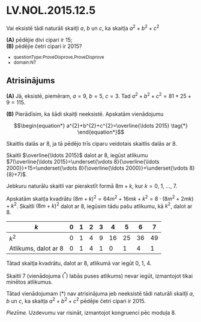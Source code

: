 # <lo-sample/> LV.NOL.2015.12.5

Vai eksistē tādi naturāli skaitļi $a,\ b$ un $c$, ka skaitļa $a^{2}+b^{2}+c^{2}$

**(A)** pēdējie divi cipari ir $15$;  
**(B)** pēdējie četri cipari ir $2015$?

<small>

* questionType:ProveDisprove,ProveDisprove
* domain:NT

</small>

## Atrisinājums

**(A)** Jā, eksistē, piemēram, $a=9,\ b=5,\ c=3$. Tad 
$a^{2}+b^{2}+c^{2}=81+25+9=115$.

**(B)** Pierādīsim, ka šādi skaitļi neeksistē. Apskatām vienādojumu

$$\begin{equation*}
a^{2}+b^{2}+c^{2}=\overline{\ldots 2015} \tag{*}
\end{equation*}$$

Skaitlis dalās ar $8$, ja tā pēdējo trīs ciparu veidotais skaitlis dalās ar 
$8$.

Skaitli $\overline{\ldots 2015}$ dalot ar $8$, iegūst atlikumu 
$7(\overline{\ldots 2015}=\underset{\vdots 8}{\overline{\ldots 2000}}+15=\underset{\vdots 8}{\overline{\ldots 2000}}+\underset{\vdots 8}{8}+7)$.

Jebkuru naturālu skaitli var pierakstīt formā $8m+k$, kur 
$k=0,\ 1,\ \ldots,\ 7$.

Apskatām skaitļa kvadrātu 
$(8m+k)^{2}=64m^{2}+16mk+k^{2}=8 \cdot\left(8m^{2}+2mk\right)+k^{2}$. Skaitli 
$(8m+k)^{2}$ dalot ar $8$, iegūsim tādu pašu atlikumu, kā $k^{2}$, dalot ar 
$8$.

| $k$ | $0$ | $1$ | $2$ | $3$ | $4$ | $5$ | $6$ | $7$ |
| ---- | ---- | ---- | ---- | ---- | ---- | ---- | ---- | ---- |
| $k^{2}$ | $0$ | $1$ | $4$ | $9$ | $16$ | $25$ | $36$ | $49$ |
| Atlikums, dalot ar $8$ | $0$ | $1$ | $4$ | $1$ | $0$ | $1$ | $4$ | $1$ |

Tātad skaitļa kvadrātu, dalot ar $8$, atlikumā var iegūt $0,\ 1,\ 4$.

Skaitli $7$ (vienādojuma $\left({ }^{*}\right)$ labās puses atlikums) nevar 
iegūt, izmantojot tikai minētos atlikumus.

Tātad vienādojumam (*) nav atrisinājuma jeb neeksistē tādi naturāli skaitļi 
$a$, $b$ un $c$, ka skaitļa $a^{2}+b^{2}+c^{2}$ pēdējie četri cipari ir $2015$.

*Piezīme.* Uzdevumu var risināt, izmantojot kongruenci pēc moduļa $8$.